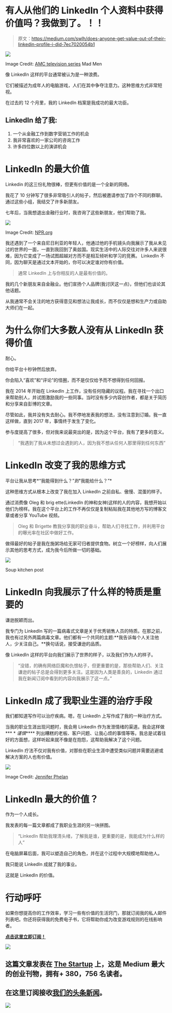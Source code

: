# 有人从他们的 LinkedIn 个人资料中获得价值吗？我做到了。！！

> 原文：<https://medium.com/swlh/does-anyone-get-value-out-of-their-linkedin-profile-i-did-7ec7020054b1>

![](img/48335cf78d6b10336018ded187b0784a.png)

Image Credit: [AMC television series](https://www.amc.com/all-shows) Mad Men

像 LinkedIn 这样的平台通常被认为是一种浪费。

它们被描述为成年人的电脑游戏，人们在其中争夺注意力。这种思维方式非常短视。

在过去的 12 个月里，我的 LinkedIn 档案是我成功的最大功臣。

## LinkedIn 给了我:

1.  一个从金融工作到数字营销工作的机会
2.  我非常喜欢的一家公司的咨询工作
3.  许多四位数以上的演讲机会

# LinkedIn 的最大价值

Linkedin 的这三份礼物很棒，但更有价值的是一个全新的网络。

我花了 10 分钟写了很多非常吸引人的帖子，然后被邀请参加了四个不同的群聊。通过这些小组，我结交了许多新朋友。

七年后，当我想退出金融行业时，我咨询了这些新朋友，他们帮助了我。

![](img/037b8274621b52891d64a3c36534a6f4.png)

Image Credit: [NPR.org](https://www.npr.org/)

我还遇到了一个来自尼日利亚的年轻人，他通过他的手机镜头向我展示了我从未见过的世界的一面，一直到我回到了奥兹国。现实生活中的人际交往对许多人来说很难，因为它变成了一场试图超越对方而不是相互倾听和学习的竞赛。
LinkedIn 不同，因为聊天是通过文本开始的，你可以决定谁对你有价值。

> 通常 LinkedIn 上与你相反的人是最有价值的。

我的几个新朋友来自金融业。他们宣扬个人品牌(我讨厌这一点)，但他们也谈论其他话题。

从我通常不会关注的地方获得意见和想法让我成长，而不仅仅是想和生产力或自助大师们在一起。

# 为什么你们大多数人没有从 LinkedIn 获得价值

耐心。

你给平台十秒钟然后放弃。

你会陷入“喜欢”和“评论”的怪圈，而不是仅仅给予而不想得到任何回报。

我在 2014 年开始在 LinkedIn 上工作，没有任何隐藏的议程。我在寻找一个出口来帮助别人，并试图激励我的一些同事。当时没有多少内容创作者，都是关于简历和分享来自彭博的文章。

尽管如此，我并没有失去耐心。我不停地发表我的想法，没有注意到订婚。我一直这样做，直到 2017 年，事情终于发生了变化。

参与度提高了很多，但对我来说最突出的是，因为这个平台，我有了更多的意义。

> “我遇到了我从未想过会遇到的人，因为我不想从任何人那里得到任何东西”

# LinkedIn 改变了我的思维方式

平台让我从思考*“我能得到什么？”*到*“我能给什么？”*

这种思维方式从根本上改变了我在加入 LinkedIn 之前自私、傲慢、混蛋的样子。

通过消费像 Oleg 和 brig ette(LinkedIn 的神和女神)这样的人的内容，我想开始以他们为榜样。我在这个平台上的工作不再仅仅是复制粘贴我在其他地方写的博客文章或者分享 YouTube 视频。

> Oleg 和 Brigette 教我分享我的职业奋斗，帮助人们寻找工作，并利用平台的曝光率在社区中做好工作。

做得最好的帖子是我在施粥场给无家可归者提供食物。树立一个好榜样，向人们展示其他的思考方式，成为我今后所做一切的基础。

![](img/60d33014da69ee554ea1cfcdf17d71ba.png)

Soup kitchen post

# LinkedIn 向我展示了什么样的特质是重要的

谦逊脱颖而出。

我专门为 LinkedIn 写的一篇病毒式文章是关于优秀销售人员的特质。在那之前，我也有过另外两篇病毒文章。他们都有一个共同的主题:**我告诉每个人关注他人，少关注自己。**换句话说，接受谦逊的品质。

像 LinkedIn 这样的平台向我们展示了世界的样子，以及我们作为人的样子。

> “没错，的确有网络巨魔和仇恨帖子，但更重要的是，那些帮助人们、关注谦逊的帖子总是会得到更多关注。这是因为人类是善良的，Linkedin 通过我在新闻订阅中看到的内容向我展示了这一点。”

# LinkedIn 成了我职业生涯的治疗手段

我们都知道写作可以治疗疾病。嗯，在 LinkedIn 上写作成了我的一种治疗方式。

当我的职业生涯出现问题时，我会用 LinkedIn 作为发泄情绪的渠道。我会这样做*** * *谨慎***** 列出糟糕的老板、客户问题、让我心烦的事情等等。我总是试着往好的方面想，这样听起来就不像是在抱怨，这帮助我解决了这个问题。

LinkedIn 疗法不仅对我有价值，对那些在职业生涯中遭受类似问题并需要逃避或解决方案的人也有价值。

![](img/febab40945bc9ea687dd7d7fada5533e.png)

Image Credit: [Jennifer Phelan](http://j-phelan.com/)

# LinkedIn 最大的价值？

作为一个人成长。

我发表的每一篇文章都成了我职业生涯的另一块拼图。

> “LinkedIn 帮助我理清头绪，了解我是谁，更重要的是，我能成为什么样的人”

在电脑屏幕后面，我可以塑造自己的角色，并在这个过程中大规模地帮助他人。

我只能说 LinkedIn 成就了我的事业。

这就是 LinkedIn 的价值。

# 行动呼吁

如果你想提高你的工作效率，学习一些有价值的生活窍门，那就订阅我的私人邮件列表吧。你还将获得我的免费电子书，它将帮助你成为改变游戏规则的在线影响者。

[**点击这里立即订阅！**](http://timdenning.net/free-ebook)

[![](img/308a8d84fb9b2fab43d66c117fcc4bb4.png)](https://medium.com/swlh)

## 这篇文章发表在 [The Startup](https://medium.com/swlh) 上，这是 Medium 最大的创业刊物，拥有+ 380，756 名读者。

## 在这里订阅接收[我们的头条新闻](http://growthsupply.com/the-startup-newsletter/)。

[![](img/b0164736ea17a63403e660de5dedf91a.png)](https://medium.com/swlh)